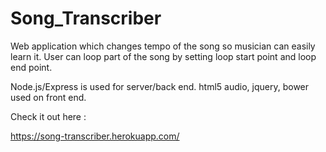 # Song_Transcriber
Web application which changes tempo of the song so musician can easily learn it.
User can loop part of the song by setting loop start point and loop end point.

Node.js/Express is used for server/back end.
html5 audio, jquery, bower used on front end.


Check it out here : 

https://song-transcriber.herokuapp.com/
